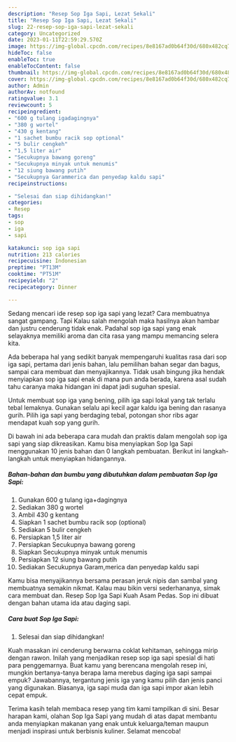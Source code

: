```yaml
---
description: "Resep Sop Iga Sapi, Lezat Sekali"
title: "Resep Sop Iga Sapi, Lezat Sekali"
slug: 22-resep-sop-iga-sapi-lezat-sekali
category: Uncategorized
date: 2023-01-11T22:59:29.570Z
image: https://img-global.cpcdn.com/recipes/8e8167ad0b64f30d/680x482cq70/sop-iga-sapi-foto-resep-utama.jpg
hideToc: false
enableToc: true
enableTocContent: false
thumbnail: https://img-global.cpcdn.com/recipes/8e8167ad0b64f30d/680x482cq70/sop-iga-sapi-foto-resep-utama.jpg
cover: https://img-global.cpcdn.com/recipes/8e8167ad0b64f30d/680x482cq70/sop-iga-sapi-foto-resep-utama.jpg
author: Admin
authorAv: notfound
ratingvalue: 3.1
reviewcount: 5
recipeingredient:
- "600 g tulang igadagingnya"
- "380 g wortel"
- "430 g kentang"
- "1 sachet bumbu racik sop optional"
- "5 bulir cengkeh"
- "1,5 liter air"
- "Secukupnya bawang goreng"
- "Secukupnya minyak untuk menumis"
- "12 siung bawang putih"
- "Secukupnya Garammerica dan penyedap kaldu sapi"
recipeinstructions:

- "Selesai dan siap dihidangkan!"
categories:
- Resep
tags:
- sop
- iga
- sapi

katakunci: sop iga sapi 
nutrition: 213 calories
recipecuisine: Indonesian
preptime: "PT13M"
cooktime: "PT51M"
recipeyield: "2"
recipecategory: Dinner

---
```



Sedang mencari ide resep sop iga sapi yang lezat? Cara membuatnya sangat gampang. Tapi Kalau salah mengolah maka hasilnya akan hambar dan justru cenderung tidak enak. Padahal sop iga sapi yang enak selayaknya memiliki aroma dan cita rasa yang mampu memancing selera kita.


Ada beberapa hal yang sedikit banyak mempengaruhi kualitas rasa dari sop iga sapi, pertama dari jenis bahan, lalu pemilihan bahan segar dan bagus, sampai cara membuat dan menyajikannya. Tidak usah bingung jika hendak menyiapkan sop iga sapi enak di mana pun anda berada, karena asal sudah tahu caranya maka hidangan ini dapat jadi suguhan spesial.

Untuk membuat sop iga yang bening, pilih iga sapi lokal yang tak terlalu tebal lemaknya. Gunakan selalu api kecil agar kaldu iga bening dan rasanya gurih. Pilih iga sapi yang berdaging tebal, potongan shor ribs agar mendapat kuah sop yang gurih.


Di bawah ini ada beberapa cara mudah dan praktis dalam mengolah sop iga sapi yang siap dikreasikan. Kamu bisa menyiapkan Sop Iga Sapi menggunakan 10 jenis bahan dan 0 langkah pembuatan. Berikut ini langkah-langkah untuk menyiapkan hidangannya.

<!--inarticleads1-->

##### Bahan-bahan dan bumbu yang dibutuhkan dalam pembuatan Sop Iga Sapi:

1. Gunakan 600 g tulang iga+dagingnya
1. Sediakan 380 g wortel
1. Ambil 430 g kentang
1. Siapkan 1 sachet bumbu racik sop (optional)
1. Sediakan 5 bulir cengkeh
1. Persiapkan 1,5 liter air
1. Persiapkan Secukupnya bawang goreng
1. Siapkan Secukupnya minyak untuk menumis
1. Persiapkan 12 siung bawang putih
1. Sediakan Secukupnya Garam,merica dan penyedap kaldu sapi


Kamu bisa menyajikannya bersama perasan jeruk nipis dan sambal yang membuatnya semakin nikmat. Kalau mau bikin versi sederhananya, simak cara membuat dan. Resep Sop Iga Sapi Kuah Asam Pedas. Sop ini dibuat dengan bahan utama ida atau daging sapi. 

<!--inarticleads2-->

##### Cara buat Sop Iga Sapi:


1. Selesai dan siap dihidangkan!

Kuah masakan ini cenderung berwarna coklat kehitaman, sehingga mirip dengan rawon. Inilah yang menjadikan resep sop iga sapi spesial di hati para penggemarnya. Buat kamu yang berencana mengolah resep ini, mungkin bertanya-tanya berapa lama merebus daging iga sapi sampai empuk? Jawabannya, tergantung jenis iga yang kamu pilih dan jenis panci yang digunakan. Biasanya, iga sapi muda dan iga sapi impor akan lebih cepat empuk. 

Terima kasih telah membaca resep yang tim kami tampilkan di sini. Besar harapan kami, olahan Sop Iga Sapi yang mudah di atas dapat membantu anda menyiapkan makanan yang enak untuk keluarga/teman maupun menjadi inspirasi untuk berbisnis kuliner. Selamat mencoba!
